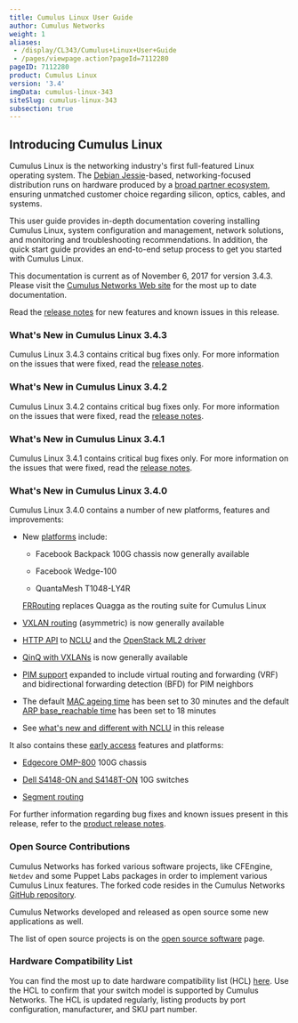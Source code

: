 ```yaml
---
title: Cumulus Linux User Guide
author: Cumulus Networks
weight: 1
aliases:
 - /display/CL343/Cumulus+Linux+User+Guide
 - /pages/viewpage.action?pageId=7112280
pageID: 7112280
product: Cumulus Linux
version: '3.4'
imgData: cumulus-linux-343
siteSlug: cumulus-linux-343
subsection: true
---
```

## Introducing Cumulus Linux

Cumulus Linux is the networking industry's first full-featured Linux
operating system. The [Debian
Jessie](https://www.debian.org/releases/jessie/)-based,
networking-focused distribution runs on hardware produced by a [broad
partner ecosystem](http://cumulusnetworks.com/hcl/), ensuring unmatched
customer choice regarding silicon, optics, cables, and systems.

This user guide provides in-depth documentation covering installing
Cumulus Linux, system configuration and management, network solutions,
and monitoring and troubleshooting recommendations. In addition, the
quick start guide provides an end-to-end setup process to get you
started with Cumulus Linux.

This documentation is current as of November 6, 2017 for version 3.4.3.
Please visit the [Cumulus Networks Web
site](http://docs.cumulusnetworks.com) for the most up to date
documentation.

Read the [release
notes](https://support.cumulusnetworks.com/hc/en-us/articles/115013055508)
for new features and known issues in this release.

### What's New in Cumulus Linux 3.4.3

Cumulus Linux 3.4.3 contains critical bug fixes only. For more
information on the issues that were fixed, read the [release
notes](https://support.cumulusnetworks.com/hc/en-us/articles/115014754307).

### What's New in Cumulus Linux 3.4.2

Cumulus Linux 3.4.2 contains critical bug fixes only. For more
information on the issues that were fixed, read the [release
notes](https://support.cumulusnetworks.com/hc/en-us/articles/115013055508).

### What's New in Cumulus Linux 3.4.1

Cumulus Linux 3.4.1 contains critical bug fixes only. For more
information on the issues that were fixed, read the [release
notes](https://support.cumulusnetworks.com/hc/en-us/articles/115012218847).

### What's New in Cumulus Linux 3.4.0

Cumulus Linux 3.4.0 contains a number of new platforms, features and
improvements:

  - New [platforms](https://cumulusnetworks.com/hcl) include:
    
      - Facebook Backpack 100G chassis now generally available
    
      - Facebook Wedge-100
    
      - QuantaMesh T1048-LY4R
    
    [FRRouting](/version/cumulus-linux-343/Layer-Three/FRRouting-Overview/)
    replaces Quagga as the routing suite for Cumulus Linux

  - [VXLAN
    routing](/version/cumulus-linux-343/Network-Virtualization/VXLAN-Routing)
    (asymmetric) is now generally available

  - [HTTP API](/version/cumulus-linux-343/System-Configuration/HTTP-API)
    to
    [NCLU](/version/cumulus-linux-343/System-Configuration/Network-Command-Line-Utility-NCLU)
    and the [OpenStack ML2
    driver](/version/cumulus-linux-343/Network-Solutions/OpenStack-Neutron-ML2-and-Cumulus-Linux)

  - [QinQ with
    VXLANs](/version/cumulus-linux-343/Network-Virtualization/Hybrid-Cloud-Connectivity-with-QinQ-and-VXLANs)
    is now generally available

  - [PIM
    support](/version/cumulus-linux-343/Layer-Three/Protocol-Independent-Multicast-PIM)
    expanded to include virtual routing and forwarding (VRF) and
    bidirectional forwarding detection (BFD) for PIM neighbors

  - The default [MAC ageing
    time](/version/cumulus-linux-343/Layer-One-and-Two/Ethernet-Bridging-VLANs/)
    has been set to 30 minutes and the default [ARP base\_reachable
    time](/version/cumulus-linux-343/Layer-One-and-Two/Ethernet-Bridging-VLANs/VLAN-aware-Bridge-Mode-for-Large-scale-Layer-2-Environments)
    has been set to 18 minutes

  - See [what's new and different with
    NCLU](https://support.cumulusnetworks.com/hc/en-us/articles/115011823667)
    in this release

It also contains these [early
access](https://support.cumulusnetworks.com/hc/en-us/articles/202933878)
features and platforms:

  - [Edgecore
    OMP-800](https://cumulusnetworks.com/products/hardware-compatibility-list/?Brand=edgecore)
    100G chassis

  - [Dell S4148-ON and
    S4148T-ON](https://cumulusnetworks.com/products/hardware-compatibility-list/?Brand=dell)
    10G switches

  - [Segment
    routing](/version/cumulus-linux-343/Layer-Three/Segment-Routing)

For further information regarding bug fixes and known issues present in
this release, refer to the [product release
notes](https://support.cumulusnetworks.com/hc/en-us/articles/115011217808).

### Open Source Contributions

Cumulus Networks has forked various software projects, like CFEngine,
`Netdev` and some Puppet Labs packages in order to implement various
Cumulus Linux features. The forked code resides in the Cumulus Networks
[GitHub repository](https://github.com/CumulusNetworks).

Cumulus Networks developed and released as open source some new
applications as well.

The list of open source projects is on the [open source
software](http://oss.cumulusnetworks.com/) page.

### Hardware Compatibility List

You can find the most up to date hardware compatibility list (HCL)
[here](http://cumulusnetworks.com/hcl/). Use the HCL to confirm that
your switch model is supported by Cumulus Networks. The HCL is updated
regularly, listing products by port configuration, manufacturer, and SKU
part number.

<article id="html-search-results" class="ht-content" style="display: none;">

</article>

<footer id="ht-footer">

</footer>

